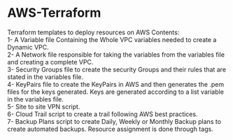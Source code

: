 # AWS-Terraform
Terraform templates to deploy resources on AWS
Contents:<br />
1- A Variable file Containing the Whole VPC variables needed to create a Dynamic VPC.<br />
2- A Network file responsible for taking the variables from the variables file and creating a complete VPC.<br />
3- Security Groups file to create the security Groups and their rules that are stated in the variables file.<br />
4- KeyPairs file to create the KeyPairs in AWS and then generates the .pem files for the keys generated. Keys are generated according to a list variable in the variables file.<br />
5- Site to site VPN script.<br />
6- Cloud Trail script to create a trail following AWS best practices.<br />
7- Backup Plans script to create Daily, Weekly or Monthly Backup plans to create automated backups. Resource assignment is done through tags.<br />
